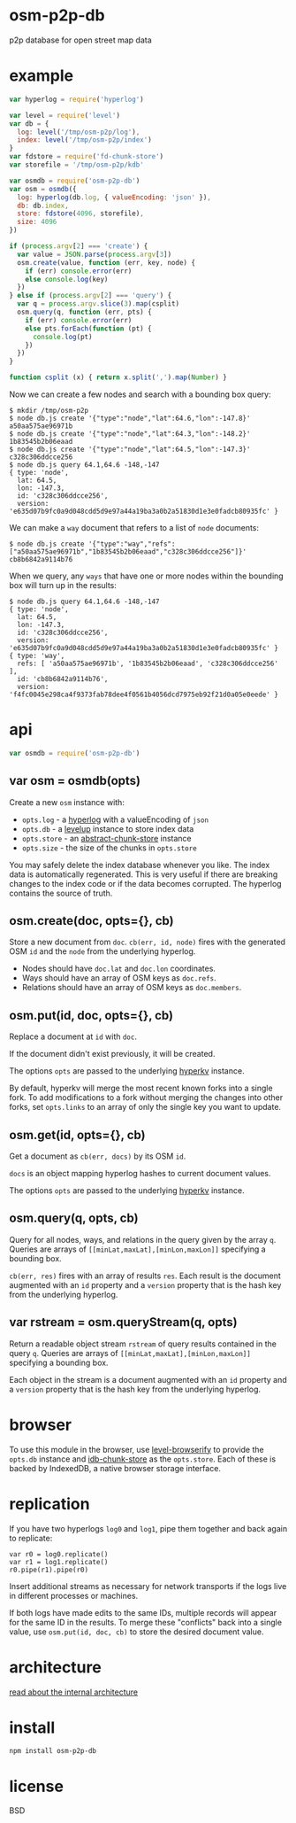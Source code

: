 # osm-p2p-db

p2p database for open street map data

# example

``` js
var hyperlog = require('hyperlog')

var level = require('level')
var db = {
  log: level('/tmp/osm-p2p/log'),
  index: level('/tmp/osm-p2p/index')
}
var fdstore = require('fd-chunk-store')
var storefile = '/tmp/osm-p2p/kdb'

var osmdb = require('osm-p2p-db')
var osm = osmdb({
  log: hyperlog(db.log, { valueEncoding: 'json' }),
  db: db.index,
  store: fdstore(4096, storefile),
  size: 4096
})

if (process.argv[2] === 'create') {
  var value = JSON.parse(process.argv[3])
  osm.create(value, function (err, key, node) {
    if (err) console.error(err)
    else console.log(key)
  })
} else if (process.argv[2] === 'query') {
  var q = process.argv.slice(3).map(csplit)
  osm.query(q, function (err, pts) {
    if (err) console.error(err)
    else pts.forEach(function (pt) {
      console.log(pt)
    })
  })
}

function csplit (x) { return x.split(',').map(Number) }
```

Now we can create a few nodes and search with a bounding box query:

```
$ mkdir /tmp/osm-p2p
$ node db.js create '{"type":"node","lat":64.6,"lon":-147.8}'
a50aa575ae96971b
$ node db.js create '{"type":"node","lat":64.3,"lon":-148.2}'
1b83545b2b06eaad
$ node db.js create '{"type":"node","lat":64.5,"lon":-147.3}'
c328c306ddcce256
$ node db.js query 64.1,64.6 -148,-147
{ type: 'node',
  lat: 64.5,
  lon: -147.3,
  id: 'c328c306ddcce256',
  version: 'e635d07b9fc0a9d048cdd5d9e97a44a19ba3a0b2a51830d1e3e0fadcb80935fc' }
```

We can make a `way` document that refers to a list of `node` documents:

```
$ node db.js create '{"type":"way","refs":
["a50aa575ae96971b","1b83545b2b06eaad","c328c306ddcce256"]}'
cb8b6842a9114b76
```

When we query, any `ways` that have one or more nodes within the bounding box
will turn up in the results:

```
$ node db.js query 64.1,64.6 -148,-147
{ type: 'node',
  lat: 64.5,
  lon: -147.3,
  id: 'c328c306ddcce256',
  version: 'e635d07b9fc0a9d048cdd5d9e97a44a19ba3a0b2a51830d1e3e0fadcb80935fc' }
{ type: 'way',
  refs: [ 'a50aa575ae96971b', '1b83545b2b06eaad', 'c328c306ddcce256' ],
  id: 'cb8b6842a9114b76',
  version: 'f4fc0045e298ca4f9373fab78dee4f0561b4056dcd7975eb92f21d0a05e0eede' }
```

# api

``` js
var osmdb = require('osm-p2p-db')
```

## var osm = osmdb(opts)

Create a new `osm` instance with:

* `opts.log` - a [hyperlog][1] with a valueEncoding of `json`
* `opts.db` - a [levelup][2] instance to store index data
* `opts.store` - an [abstract-chunk-store][3] instance
* `opts.size` - the size of the chunks in `opts.store`

You may safely delete the index database whenever you like. The index data is
automatically regenerated. This is very useful if there are breaking changes to
the index code or if the data becomes corrupted. The hyperlog contains the
source of truth.

[1]: https://npmjs.com/package/hyperlog
[2]: https://npmjs.com/package/levelup
[3]: https://npmjs.com/package/abstract-chunk-store

## osm.create(doc, opts={}, cb)

Store a new document from `doc`. `cb(err, id, node)` fires with the generated
OSM `id` and the `node` from the underlying hyperlog.

* Nodes should have `doc.lat` and `doc.lon` coordinates.
* Ways should have an array of OSM keys as `doc.refs`.
* Relations should have an array of OSM keys as `doc.members`.

## osm.put(id, doc, opts={}, cb)

Replace a document at `id` with `doc`.

If the document didn't exist previously, it will be created.

The options `opts` are passed to the underlying [hyperkv][4] instance.

By default, hyperkv will merge the most recent known forks into a single fork.
To add modifications to a fork without merging the changes into other forks,
set `opts.links` to an array of only the single key you want to update.

[4]: https://npmjs.com/package/hyperkv

## osm.get(id, opts={}, cb)

Get a document as `cb(err, docs)` by its OSM `id`.

`docs` is an object mapping hyperlog hashes to current document values.

The options `opts` are passed to the underlying [hyperkv][4] instance.

## osm.query(q, opts, cb)

Query for all nodes, ways, and relations in the query given by the array `q`.
Queries are arrays of `[[minLat,maxLat],[minLon,maxLon]]` specifying a bounding
box.

`cb(err, res)` fires with an array of results `res`. Each result is the
document augmented with an `id` property and a `version` property that is the
hash key from the underlying hyperlog.

## var rstream = osm.queryStream(q, opts)

Return a readable object stream `rstream` of query results contained in the
query `q`. Queries are arrays of `[[minLat,maxLat],[minLon,maxLon]]` specifying
a bounding box.

Each object in the stream is a document augmented with an `id` property and a
`version` property that is the hash key from the underlying hyperlog.

# browser

To use this module in the browser, use [level-browserify][5] to provide the
`opts.db` instance and [idb-chunk-store][6] as the `opts.store`. Each of these
is backed by IndexedDB, a native browser storage interface.

[5]: https://npmjs.com/package/level-browserify
[6]: https://www.npmjs.com/package/idb-chunk-store

# replication

If you have two hyperlogs `log0` and `log1`, pipe them together and back again
to replicate:

```
var r0 = log0.replicate()
var r1 = log1.replicate()
r0.pipe(r1).pipe(r0)
```

Insert additional streams as necessary for network transports if the logs live
in different processes or machines.

If both logs have made edits to the same IDs, multiple records will appear for
the same ID in the results. To merge these "conflicts" back into a single value,
use `osm.put(id, doc, cb)` to store the desired document value.

# architecture

[read about the internal architecture](doc/architecture.markdown)

# install

```
npm install osm-p2p-db
```

# license

BSD

